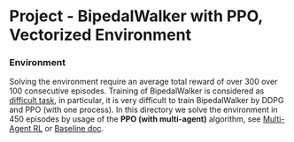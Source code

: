 # Project - BipedalWalker with PPO, Vectorized Environment


### Environment

Solving the environment require an average total reward of over 300 over 100 consecutive episodes.
Training of BipedalWalker is considered as [difficult task](https://ctmakro.github.io/site/on_learning/rl/bipedal.html), in particular, it is very difficult to train BipedalWalker by DDPG and PPO (with one process). In this directory we solve the environment 
in 450 episodes by usage of the __PPO (with multi-agent)__ algorithm, see [Multi-Agent RL](https://bair.berkeley.edu/blog/2018/12/12/rllib/) or [Baseline doc](https://stable-baselines.readthedocs.io/en/master/modules/ppo2.html#note).
